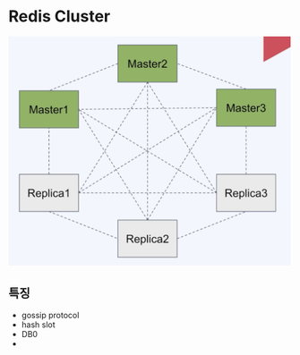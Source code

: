 # Redis Cluster

![rediscluster](../images/Redis/rediscluster.png)


## 특징 

- gossip protocol
- hash slot
- DB0
- 